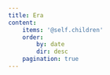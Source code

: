 ```yaml
---
title: Era
content:
    items: '@self.children'
    order:
        by: date
        dir: desc
    pagination: true
---
```


